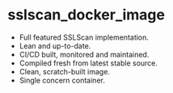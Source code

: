 # sslscan_docker_image
- Full featured SSLScan implementation. 
- Lean and up-to-date.
- CI/CD built, monitored and maintained.
- Compiled fresh from latest stable source.
- Clean, scratch-built image.
- Single concern container.
